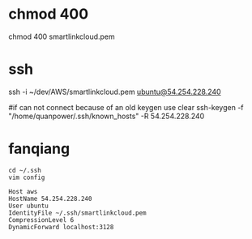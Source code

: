# chmod 400
chmod 400 smartlinkcloud.pem

# ssh
ssh -i ~/dev/AWS/smartlinkcloud.pem ubuntu@54.254.228.240

#if can not connect because of an old keygen use clear
ssh-keygen -f "/home/quanpower/.ssh/known_hosts" -R 54.254.228.240

# fanqiang

	cd ~/.ssh
	vim config

	Host aws
	HostName 54.254.228.240
	User ubuntu
	IdentityFile ~/.ssh/smartlinkcloud.pem
	CompressionLevel 6
	DynamicForward localhost:3128
